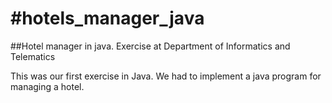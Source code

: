 #hotels_manager_java
===================
##Hotel manager in java. Exercise at Department of Informatics and Telematics

This was our first exercise in Java.
We had to implement a java program for managing a hotel.

